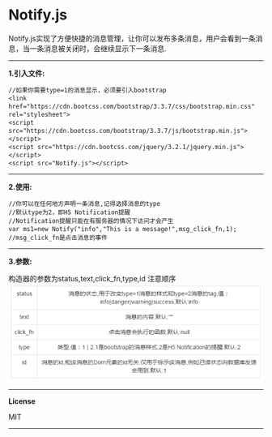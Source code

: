 # Notify.js

Notify.js实现了方便快捷的消息管理，让你可以发布多条消息，用户会看到一条消息，当一条消息被关闭时，会继续显示下一条消息.


----------


**1.引入文件:**

```
//如果你需要type=1的消息显示，必须要引入bootstrap
<link href="https://cdn.bootcss.com/bootstrap/3.3.7/css/bootstrap.min.css" rel="stylesheet">
<script src="https://cdn.bootcss.com/bootstrap/3.3.7/js/bootstrap.min.js"></script>
<script src="https://cdn.bootcss.com/jquery/3.2.1/jquery.min.js"></script>
<script src="Notify.js"></script>
```


----------


**2.使用:**

```
//你可以在任何地方声明一条消息,记得选择消息的type
//默认type为2，即H5 Notification提醒
//Notification提醒只能在有服务器的情况下访问才会产生
var ms1=new Notify("info","This is a message!",msg_click_fn,1);
//msg_click_fn是点击消息的事件
```


----------


**3.参数:**

构造器的参数为status,text,click_fn,type,id  注意顺序
![Alt text](https://github.com/623059008/Notify.js/raw/master/table.png)


----------


**License**

MIT


----------
